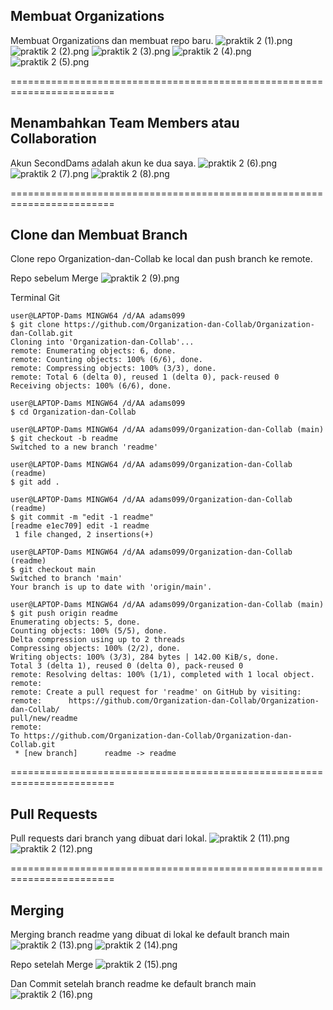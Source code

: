 ## Membuat Organizations 
Membuat Organizations dan membuat repo baru.
![praktik 2 (1).png](https://www.dropbox.com/s/uor3grhsatqn18h/praktik%202%20%281%29.png?dl=0&raw=1)
![praktik 2 (2).png](https://www.dropbox.com/s/tbum47ug17xtm7h/praktik%202%20%282%29.png?dl=0&raw=1)
![praktik 2 (3).png](https://www.dropbox.com/s/v6w8pqwqgcpjebi/praktik%202%20%283%29.png?dl=0&raw=1)
![praktik 2 (4).png](https://www.dropbox.com/s/tu0gh19neff534u/praktik%202%20%284%29.png?dl=0&raw=1)
![praktik 2 (5).png](https://www.dropbox.com/s/f36ankaug3rqgtg/praktik%202%20%285%29.png?dl=0&raw=1)

========================================================================
## Menambahkan Team Members atau Collaboration
Akun SecondDams adalah akun ke dua saya.
![praktik 2 (6).png](https://www.dropbox.com/s/u5l6h5bdlrdk6wv/praktik%202%20%286%29.png?dl=0&raw=1)
![praktik 2 (7).png](https://www.dropbox.com/s/hz90thsazf3pwem/praktik%202%20%287%29.png?dl=0&raw=1)
![praktik 2 (8).png](https://www.dropbox.com/s/1ojw14zkj6tkbzh/praktik%202%20%288%29.png?dl=0&raw=1)

========================================================================
## Clone dan Membuat Branch
Clone repo Organization-dan-Collab ke local dan push branch ke remote.

Repo sebelum Merge
![praktik 2 (9).png](https://www.dropbox.com/s/i213ewgcn2sqoo0/praktik%202%20%289%29.png?dl=0&raw=1)

Terminal Git
~~~
user@LAPTOP-Dams MINGW64 /d/AA adams099
$ git clone https://github.com/Organization-dan-Collab/Organization-dan-Collab.git
Cloning into 'Organization-dan-Collab'...
remote: Enumerating objects: 6, done.
remote: Counting objects: 100% (6/6), done.
remote: Compressing objects: 100% (3/3), done.
remote: Total 6 (delta 0), reused 1 (delta 0), pack-reused 0
Receiving objects: 100% (6/6), done.

user@LAPTOP-Dams MINGW64 /d/AA adams099
$ cd Organization-dan-Collab

user@LAPTOP-Dams MINGW64 /d/AA adams099/Organization-dan-Collab (main)
$ git checkout -b readme
Switched to a new branch 'readme'

user@LAPTOP-Dams MINGW64 /d/AA adams099/Organization-dan-Collab (readme)
$ git add .

user@LAPTOP-Dams MINGW64 /d/AA adams099/Organization-dan-Collab (readme)
$ git commit -m "edit -1 readme"
[readme e1ec709] edit -1 readme
 1 file changed, 2 insertions(+)

user@LAPTOP-Dams MINGW64 /d/AA adams099/Organization-dan-Collab (readme)
$ git checkout main
Switched to branch 'main'
Your branch is up to date with 'origin/main'.

user@LAPTOP-Dams MINGW64 /d/AA adams099/Organization-dan-Collab (main)
$ git push origin readme
Enumerating objects: 5, done.
Counting objects: 100% (5/5), done.
Delta compression using up to 2 threads
Compressing objects: 100% (2/2), done.
Writing objects: 100% (3/3), 284 bytes | 142.00 KiB/s, done.
Total 3 (delta 1), reused 0 (delta 0), pack-reused 0
remote: Resolving deltas: 100% (1/1), completed with 1 local object.
remote:
remote: Create a pull request for 'readme' on GitHub by visiting:
remote:      https://github.com/Organization-dan-Collab/Organization-dan-Collab/
pull/new/readme
remote:
To https://github.com/Organization-dan-Collab/Organization-dan-Collab.git
 * [new branch]      readme -> readme
~~~

========================================================================
## Pull Requests
Pull requests dari branch yang dibuat dari lokal.
![praktik 2 (11).png](https://www.dropbox.com/s/k375cw0zyfobjzy/praktik%202%20%2811%29.png?dl=0&raw=1)
![praktik 2 (12).png](https://www.dropbox.com/s/d7kl33a3xjs48da/praktik%202%20%2812%29.png?dl=0&raw=1)

========================================================================
## Merging
Merging branch readme yang dibuat di lokal ke default branch main
![praktik 2 (13).png](https://www.dropbox.com/s/e9vcmx31mhjnfp9/praktik%202%20%2813%29.png?dl=0&raw=1)
![praktik 2 (14).png](https://www.dropbox.com/s/28sjxgqe5t16g09/praktik%202%20%2814%29.png?dl=0&raw=1)

Repo setelah Merge
![praktik 2 (15).png](https://www.dropbox.com/s/1nua9seho4htvnl/praktik%202%20%2815%29.png?dl=0&raw=1)

Dan Commit setelah branch readme ke default branch main
![praktik 2 (16).png](https://www.dropbox.com/s/nuj4tabd1v731ov/praktik%202%20%2816%29.png?dl=0&raw=1)